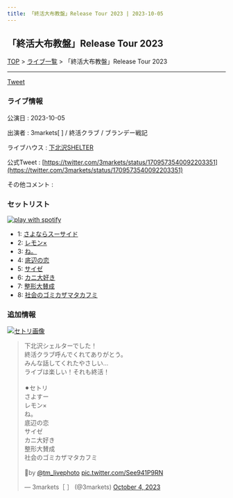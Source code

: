 ```yaml
---
title: 「終活大布教盤」Release Tour 2023 | 2023-10-05
---
```

## 「終活大布教盤」Release Tour 2023

[TOP](/setlist/) > [ライブ一覧](lives.html) > 「終活大布教盤」Release Tour 2023

___

<a href="https://twitter.com/share?ref_src=twsrc%5Etfw" data-text="3markets[ ]セットリスト > 「終活大布教盤」Release Tour 2023" class="twitter-share-button" data-via="3markets" data-hashtags="3markets" data-related="3markets" data-show-count="false">Tweet</a>

### ライブ情報

公演日
:    2023-10-05

出演者
:    3markets[ ] / 終活クラブ / ブランデー戦記

ライブハウス
:    [下北沢SHELTER](livehouse013.html)

公式Tweet
:    [https://twitter.com/3markets/status/1709573540092203351](https://twitter.com/3markets/status/1709573540092203351)

その他コメント
:    

### セットリスト


[![play with spotify](images/spotify-icon.png)](https://open.spotify.com/playlist/0fBd1eMMFd9clK6dqemuhm)



*  1: [さよならスーサイド](song013.html)
*  2: [レモン×](song003.html)
*  3: [ね。](song076.html)
*  4: [底辺の恋](song008.html)
*  5: [サイゼ](song004.html)
*  6: [カニ大好き](song079.html)
*  7: [整形大賛成](song005.html)
*  8: [社会のゴミカザマタカフミ](song002.html)


### 追加情報

[![セトリ画像](images/081.jpg)](images/081.jpg)


<blockquote class="twitter-tweet"><p lang="ja" dir="ltr">下北沢シェルターでした！<br>終活クラブ呼んでくれてありがとう。<br>みんな話してくれたやさしい…<br>ライブは楽しい！それも終活！<br><br>⚫︎セトリ<br>さよすー<br>レモン×<br>ね。<br>底辺の恋<br>サイゼ<br>カニ大好き<br>整形大賛成<br>社会のゴミカザマタカフミ<br><br>📸by <a href="https://twitter.com/tm_livephoto?ref_src=twsrc%5Etfw">@tm_livephoto</a> <a href="https://t.co/See941P9RN">pic.twitter.com/See941P9RN</a></p>&mdash; 3markets［ ］ (@3markets) <a href="https://twitter.com/3markets/status/1709573540092203351?ref_src=twsrc%5Etfw">October 4, 2023</a></blockquote>
<script async src="https://platform.twitter.com/widgets.js" charset="utf-8"></script>




<script async src="https://platform.twitter.com/widgets.js" charset="utf-8"></script>